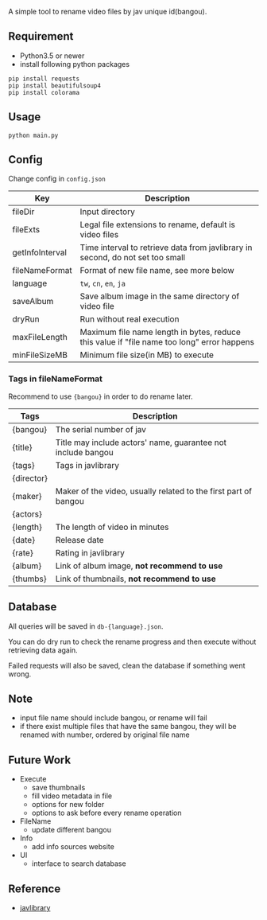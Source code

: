 A simple tool to rename video files by jav unique id(bangou).

## Requirement

- Python3.5 or newer
- install following python packages

```
pip install requests
pip install beautifulsoup4
pip install colorama
```

## Usage

`python main.py`

## Config

Change config in `config.json`

| Key             | Description                                                                                |
| --------------- | ------------------------------------------------------------------------------------------ |
| fileDir         | Input directory                                                                            |
| fileExts        | Legal file extensions to rename, default is video files                                    |
| getInfoInterval | Time interval to retrieve data from javlibrary in second, do not set too small             |
| fileNameFormat  | Format of new file name, see more below                                                    |
| language        | `tw`, `cn`, `en`, `ja`                                                                     |
| saveAlbum       | Save album image in the same directory of video file                                       |
| dryRun          | Run without real execution                                                                 |
| maxFileLength   | Maximum file name length in bytes, reduce this value if "file name too long" error happens |
| minFileSizeMB   | Minimum file size(in MB) to execute                                                        |

### Tags in fileNameFormat

Recommend to use `{bangou}` in order to do rename later.

| Tags       | Description                                                     |
| ---------- | --------------------------------------------------------------- |
| {bangou}   | The serial number of jav                                        |
| {title}    | Title may include actors' name, guarantee not include bangou    |
| {tags}     | Tags in javlibrary                                              |
| {director} |                                                                 |
| {maker}    | Maker of the video, usually related to the first part of bangou |
| {actors}   |                                                                 |
| {length}   | The length of video in minutes                                  |
| {date}     | Release date                                                    |
| {rate}     | Rating in javlibrary                                            |
| {album}    | Link of album image, **not recommend to use**                   |
| {thumbs}   | Link of thumbnails, **not recommend to use**                    |

## Database

All queries will be saved in `db-{language}.json`.

You can do dry run to check the rename progress and then execute without retrieving data again.

Failed requests will also be saved, clean the database if something went wrong.

## Note

- input file name should include bangou, or rename will fail
- if there exist multiple files that have the same bangou, they will be renamed with number, ordered by original file name

## Future Work

- Execute
  - save thumbnails
  - fill video metadata in file
  - options for new folder
  - options to ask before every rename operation
- FileName
  - update different bangou
- Info
  - add info sources website
- UI
  - interface to search database

## Reference

- [javlibrary](http://javlibrary.com)
